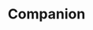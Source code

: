 ---
title: "Companion"
year: 2025
rating: 3
stars: "★★★"
liked: false
rewatched: false
permalink: "companion-2025"
watched_on: 2025-03-01
---